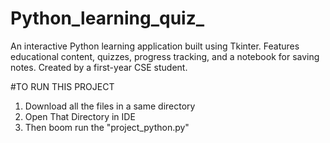 # Python_learning_quiz_
 An interactive Python learning application built using Tkinter. Features educational content, quizzes, progress tracking, and a notebook for saving notes. Created by a first-year CSE student.


#TO RUN THIS PROJECT
1. Download all the files in a same directory
2. Open That Directory in IDE
3. Then boom run the "project_python.py"
